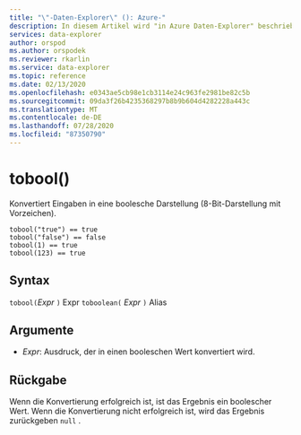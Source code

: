 ```yaml
---
title: "\"-Daten-Explorer\" (): Azure-"
description: In diesem Artikel wird "in Azure Daten-Explorer" beschrieben.
services: data-explorer
author: orspod
ms.author: orspodek
ms.reviewer: rkarlin
ms.service: data-explorer
ms.topic: reference
ms.date: 02/13/2020
ms.openlocfilehash: e0343ae5cb98e1cb3114e24c963fe2981be82c5b
ms.sourcegitcommit: 09da3f26b4235368297b8b9b604d4282228a443c
ms.translationtype: MT
ms.contentlocale: de-DE
ms.lasthandoff: 07/28/2020
ms.locfileid: "87350790"
---
```

# <a name="tobool"></a>tobool()

Konvertiert Eingaben in eine boolesche Darstellung (8-Bit-Darstellung mit Vorzeichen).

```kusto
tobool("true") == true
tobool("false") == false
tobool(1) == true
tobool(123) == true
```

## <a name="syntax"></a>Syntax

`tobool(`*Expr* `)` 
 Expr `toboolean(` *Expr* `)` Alias

## <a name="arguments"></a>Argumente

* *Expr*: Ausdruck, der in einen booleschen Wert konvertiert wird. 

## <a name="returns"></a>Rückgabe

Wenn die Konvertierung erfolgreich ist, ist das Ergebnis ein boolescher Wert.
Wenn die Konvertierung nicht erfolgreich ist, wird das Ergebnis zurückgeben `null` .
